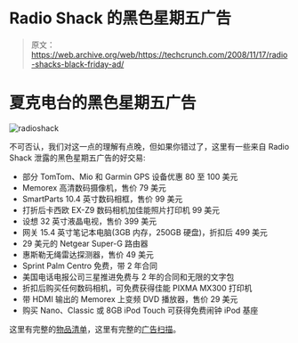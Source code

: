 # Radio Shack 的黑色星期五广告

> 原文：<https://web.archive.org/web/https://techcrunch.com/2008/11/17/radio-shacks-black-friday-ad/>

# 夏克电台的黑色星期五广告

![radioshack](img/d89f36084620d41a62c7b782a178f281.png "radioshack")

不可否认，我们对这一点的理解有点晚，但如果你错过了，这里有一些来自 Radio Shack 泄露的黑色星期五广告的好交易:

*   部分 TomTom、Mio 和 Garmin GPS 设备优惠 80 至 100 美元
*   Memorex 高清数码摄像机，售价 79 美元
*   SmartParts 10.4 英寸数码相框，售价 99 美元
*   打折后卡西欧 EX-Z9 数码相机加佳能照片打印机 99 美元
*   设想 32 英寸液晶电视，售价 399 美元
*   网关 15.4 英寸笔记本电脑(3GB 内存，250GB 硬盘)，折扣后 499 美元
*   29 美元的 Netgear Super-G 路由器
*   惠斯勒无绳雷达探测器，售价 49 美元
*   Sprint Palm Centro 免费，带 2 年合同
*   美国电话电报公司三星推进免费与 2 年的合同和无限的文字包
*   折扣后购买任何数码相机，可免费获得佳能 PIXMA MX300 打印机
*   带 HDMI 输出的 Memorex 上变频 DVD 播放器，售价 29 美元
*   购买 Nano、Classic 或 8GB iPod Touch 可获得免费闹钟 iPod 基座

这里有完整的[物品清单](https://web.archive.org/web/20230323204546/http://bfads.net/RadioShack)，这里有完整的[广告扫描](https://web.archive.org/web/20230323204546/http://bfads.net/Adscans)。